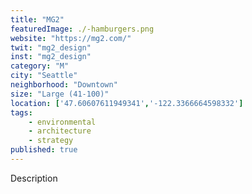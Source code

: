 ```yaml
---
title: "MG2"
featuredImage: ./-hamburgers.png
website: "https://mg2.com/"
twit: "mg2_design"
inst: "mg2_design"
category: "M"
city: "Seattle"
neighborhood: "Downtown"
size: "Large (41-100)"
location: ['47.60607611949341','-122.3366664598332']
tags:
    - environmental
    - architecture
    - strategy
published: true
---
```


Description
